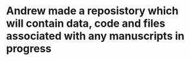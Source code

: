 # Andrew made a reposistory which will contain data, code and files associated with any manuscripts in progress 
